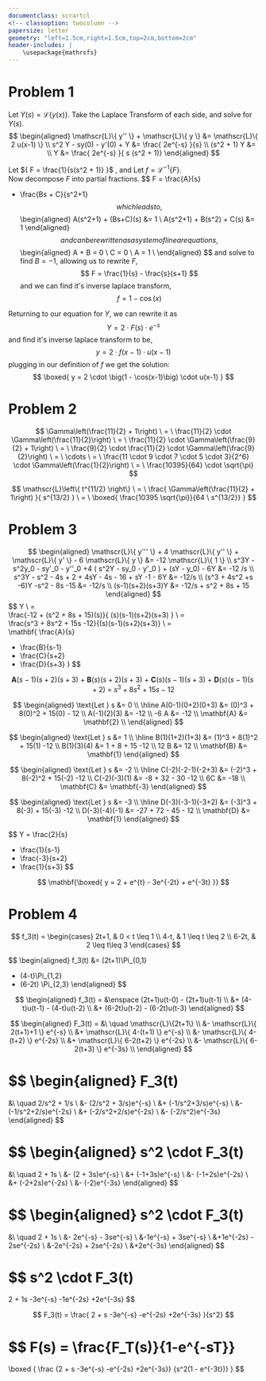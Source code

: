 ```yaml
---
documentclass: scrartcl
<!-- classoption: twocolumn -->
papersize: letter
geometry: "left=1.5cm,right=1.5cm,top=2cm,bottom=2cm"
header-includes: |
    \usepackage{mathrsfs}
---
```


Problem 1
============================================================

Let $Y(s) = \mathscr{L}\{y(x)\}$. Take the Laplace Transform of each side, and solve for $Y(s)$.
$$
\begin{aligned}    
    \mathscr{L}\{ y'' \}
    + \mathscr{L}\{ y \}
    &=
    \mathscr{L}\{ 2 u(x-1) \}
\\
    s^2 Y - sy(0) - y'(0)
    + Y
    &=
    \frac{ 2e^{-s} }{s}
\\
    (s^2 + 1) Y
    &=
\\
    Y
    &=
    \frac{ 2e^{-s} }{ s (s^2 + 1)}
\end{aligned}
$$

Let
${
    F = \frac{1}{s(s^2 + 1)}
}$
, and Let
${
    f = \mathscr{L}^{-1}\{F\}
}$.  
Now decompose $F$ into partial fractions.
$$
F =
\frac{A}{s}
+ \frac{Bs + C}{s^2+1}
$$
which leads to,
$$
\begin{aligned}
A(s^2+1) + (Bs+C)(s) &= 1 \\
A(s^2+1) + B(s^2) + C(s) &= 1
\end{aligned}
$$
and can be rewritten as a system of linear equations,
$$
\begin{aligned}
    A + B = 0 \\
    C = 0 \\
    A = 1 \\
\end{aligned}
$$
and solve to find $B=-1$, allowing us to rewrite $F$,
$$
F = \frac{1}{s} - \frac{s}{s+1}
$$
and we can find it's inverse laplace transform,
$$
f = 1 - \cos(x)
$$

Returning to our equation for $Y$, we can rewrite it as
$$
Y = 2 \cdot F(s) \cdot e^{-s}
$$
and find it's inverse laplace transform to be,
$$
y = 2 \cdot f(x - 1) \cdot u(x -1)
$$
plugging in our definition of $f$ we get the solution:
$$
\boxed{
y = 2 \cdot \big(1 - \cos(x-1)\big) \cdot u(x-1)
}
$$



Problem 2
============================================================

$$
\Gamma\left(\frac{11}{2} + 1\right)
\ = \
\frac{11}{2} \cdot
\Gamma\left(\frac{11}{2}\right)
\ = \
\frac{11}{2} \cdot
\Gamma\left(\frac{9}{2} + 1\right)
\ = \
\frac{9}{2} \cdot
\frac{11}{2} \cdot
\Gamma\left(\frac{9}{2}\right)
\ = \
\cdots
\ = \
\frac{11 \cdot 9 \cdot 7 \cdot 5 \cdot 3}{2^6}
\cdot
\Gamma\left(\frac{1}{2}\right)
\ = \
\frac{10395}{64} \cdot \sqrt{\pi}
$$

$$
\mathscr{L}\left\{ t^{11/2} \right\}
\ = \
\frac{
    \Gamma\left(\frac{11}{2} + 1\right)
}{
    s^{13/2}
}
\ = \
\boxed{
\frac{10395 \sqrt{\pi}}{64 \ s^{13/2}}
}
$$


Problem 3
============================================================


$$
\begin{aligned}    
    \mathscr{L}\{ y''' \}
    + 4 \mathscr{L}\{ y'' \}
    + \mathscr{L}\{ y' \}
    - 6 \mathscr{L}\{ y \}
    &=
    -12 \mathscr{L}\{ 1 \}
\\
    s^3Y - s^2y_0 - sy'_0 - y''_0
    +4 ( s^2Y - sy_0 - y'_0 )
    + (sY - y_0)
    - 6Y
    &=
    -12 /s
\\
    s^3Y - s^2 - 4s + 2
    + 4sY - 4s - 16 + sY -1 - 6Y
    &=
    -12/s
\\
    (s^3 + 4s^2 +s -6)Y
    -s^2 - 8s -15
    &=
    -12/s
\\
    (s-1)(s+2)(s+3)Y
    &=
    -12/s + s^2 + 8s + 15
\end{aligned}
$$
$$
Y
\ = \
\frac{-12 + (s^2 + 8s + 15)(s)}{
    (s)(s-1)(s+2)(s+3)
}
\ = \
\frac{s^3 + 8s^2 + 15s -12}{(s)(s-1)(s+2)(s+3)}
\ = \
\mathbf{
\frac{A}{s}
+ \frac{B}{s-1}
+ \frac{C}{s+2}
+ \frac{D}{s+3}
}
$$

$$
\mathbf{A}(s-1)(s+2)(s+3)
\ + \ \mathbf{B}(s)(s+2)(s+3)
\ + \ \mathbf{C}(s)(s-1)(s+3)
\ + \ \mathbf{D}(s)(s-1)(s+2)
\ = \ s^3 + 8s^2 + 15s -12
$$

$$
\begin{aligned}
\text{Let } s &= 0  \\
\hline
A(0-1)(0+2)(0+3) &= (0)^3 + 8(0)^2 + 15(0) - 12 \\
A(-1)(2)(3) &= -12 \\
-6 A &= -12 \\
\mathbf{A} &= \mathbf{2} \\
\end{aligned}
$$

$$
\begin{aligned}
\text{Let } s &= 1 \\
\hline
B(1)(1+2)(1+3) &= (1)^3 + 8(1)^2 + 15(1) -12 \\
B(1)(3)(4) &= 1 + 8 + 15 -12 \\
12 B &= 12 \\
\mathbf{B} &= \mathbf{1}
\end{aligned}
$$

$$
\begin{aligned}
\text{Let } s &= -2 \\
\hline
C(-2)(-2-1)(-2+3) &= (-2)^3 + 8(-2)^2 + 15(-2) -12 \\
C(-2)(-3)(1) &= -8 + 32 - 30 -12 \\
6C &= -18 \\
\mathbf{C} &= \mathbf{-3}
\end{aligned}
$$

$$
\begin{aligned}
\text{Let } s &= -3 \\
\hline
D(-3)(-3-1)(-3+2) &= (-3)^3 + 8(-3) + 15(-3) -12 \\
D(-3)(-4)(-1) &= -27 + 72 - 45 - 12 \\
\mathbf{D} &= \mathbf{1}
\end{aligned}
$$

$$
Y =
\frac{2}{s}
+ \frac{1}{s-1}
+ \frac{-3}{s+2}
+ \frac{1}{s+3}
$$

$$
\mathbf{\boxed{
y = 2 + e^{t} - 3e^{-2t} + e^{-3t}
}}
$$



Problem 4
============================================================

$$
f_3(t) =
\begin{cases}
2t+1, & 0 < t \leq 1 \\
4-t, & 1 \leq t \leq 2 \\
6-2t, & 2 \leq t\leq 3
\end{cases}
$$

$$
\begin{aligned}
f_3(t)
&= (2t+1)\Pi_{0,1}
+ (4-t)\Pi_{1,2}
+ (6-2t) \Pi_{2,3}
\end{aligned}
$$

$$
\begin{aligned}
f_3(t)
= &\enspace (2t+1)u(t-0) - (2t+1)u(t-1) \\
&+ (4-t)u(t-1) - (4-t)u(t-2) \\
&+ (6-2t)u(t-2) - (6-2t)u(t-3)
\end{aligned}
$$


$$
\begin{aligned}
F_3(t)
= &\ \quad
\mathscr{L}\{2t+1\} \\
&- \mathscr{L}\{ 2(t+1)+1 \} e^{-s} \\
&+ \mathscr{L}\{ 4-(t+1) \} e^{-s} \\
&- \mathscr{L}\{ 4-(t+2) \} e^{-2s} \\
&+ \mathscr{L}\{ 6-2(t+2) \} e^{-2s} \\
&- \mathscr{L}\{ 6-2(t+3) \} e^{-3s} \\
\end{aligned}
$$

$$
\begin{aligned}
F_3(t)
=
&\ \quad
2/s^2 + 1/s \\
&- (2/s^2 + 3/s)e^{-s} \\
&+ (-1/s^2+3/s)e^{-s} \\
&- (-1/s^2+2/s)e^{-2s} \\
&+ (-2/s^2+2/s)e^{-2s} \\
&- (-2/s^2)e^{-3s}
\end{aligned}
$$


$$
\begin{aligned}
s^2 \cdot F_3(t)
=
&\ \quad
2 + 1s \\
&- (2 + 3s)e^{-s} \\
&+ (-1+3s)e^{-s} \\
&- (-1+2s)e^{-2s} \\
&+ (-2+2s)e^{-2s} \\
&- (-2)e^{-3s}
\end{aligned}
$$

$$
\begin{aligned}
s^2 \cdot F_3(t)
=
&\ \quad
2 + 1s \\
&- 2e^{-s} - 3se^{-s} \\
&-1e^{-s} + 3se^{-s} \\
&+1e^{-2s} - 2se^{-2s} \\
&-2e^{-2s} + 2se^{-2s} \\
&+2e^{-3s}
\end{aligned}
$$


$$
s^2 \cdot F_3(t)
=
2 + 1s -3e^{-s} -1e^{-2s} +2e^{-3s}
$$

$$
F_3(t) = \frac{
    2 + s -3e^{-s} -e^{-2s} +2e^{-3s}
}{s^2}
$$

$$
F(s)
= \frac{F_T(s)}{1-e^{-sT}}
=
\boxed
{
    \frac
    {2 + s -3e^{-s} -e^{-2s} +2e^{-3s}}
    {s^2(1 - e^{-3t})}
}
$$
